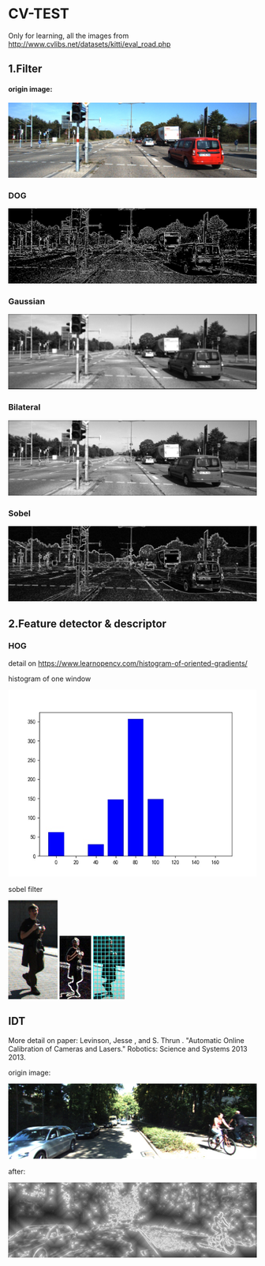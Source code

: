 # CV-TEST
Only for learning, all the images from http://www.cvlibs.net/datasets/kitti/eval_road.php

## 1.Filter
#### origin image:
![Image text](https://github.com/WAN96/CV-TEST/blob/master/Filter/003462.jpg)

### DOG
![Image text](https://github.com/WAN96/CV-TEST/blob/master/Filter/DOG_filter/DOG_filter.jpg)

### Gaussian
![Image text](https://github.com/WAN96/CV-TEST/blob/master/Filter/Gaussian_Filters/Gaussian_filter.jpg)

### Bilateral
![Image text](https://github.com/WAN96/CV-TEST/blob/master/Filter/Bilaterial_filter/Bilateral_filter.jpg)

### Sobel
![Image text](https://github.com/WAN96/CV-TEST/blob/master/Filter/Sobel_filter/Sobel_filter.jpg)


## 2.Feature detector & descriptor

### HOG
detail on https://www.learnopencv.com/histogram-of-oriented-gradients/

histogram of one window


![Image text](https://github.com/WAN96/CV-TEST/blob/master/Feature%20detector%26descripto/HOG/Figure_1.jpeg)

sobel filter


![Image text](https://github.com/WAN96/CV-TEST/blob/master/Feature%20detector%26descripto/000625_1.jpg) ![Image text](https://github.com/WAN96/CV-TEST/blob/master/Feature%20detector%26descripto/HOG/HOG1.jpg) ![Image text](https://github.com/WAN96/CV-TEST/blob/master/Feature%20detector%26descripto/HOG/HOG2.jpg)


## IDT
More detail on paper: Levinson, Jesse , and S. Thrun . "Automatic Online Calibration of Cameras and Lasers." Robotics: Science and Systems 2013 2013.

origin image:

![Image text](https://github.com/WAN96/CV-TEST/blob/master/IDT/000217.jpg)

after:

![Image text](https://github.com/WAN96/CV-TEST/blob/master/IDT/IDT.jpg)
